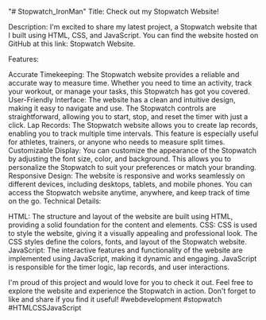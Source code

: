 "# Stopwatch_IronMan" 
Title: Check out my Stopwatch Website!

Description: I'm excited to share my latest project, a Stopwatch website that I built using HTML, CSS, and JavaScript. You can find the website hosted on GitHub at this link: Stopwatch Website.

Features:

Accurate Timekeeping: The Stopwatch website provides a reliable and accurate way to measure time. Whether you need to time an activity, track your workout, or manage your tasks, this Stopwatch has got you covered.
User-Friendly Interface: The website has a clean and intuitive design, making it easy to navigate and use. The Stopwatch controls are straightforward, allowing you to start, stop, and reset the timer with just a click.
Lap Records: The Stopwatch website allows you to create lap records, enabling you to track multiple time intervals. This feature is especially useful for athletes, trainers, or anyone who needs to measure split times.
Customizable Display: You can customize the appearance of the Stopwatch by adjusting the font size, color, and background. This allows you to personalize the Stopwatch to suit your preferences or match your branding.
Responsive Design: The website is responsive and works seamlessly on different devices, including desktops, tablets, and mobile phones. You can access the Stopwatch website anytime, anywhere, and keep track of time on the go.
Technical Details:

HTML: The structure and layout of the website are built using HTML, providing a solid foundation for the content and elements.
CSS: CSS is used to style the website, giving it a visually appealing and professional look. The CSS styles define the colors, fonts, and layout of the Stopwatch website.
JavaScript: The interactive features and functionality of the website are implemented using JavaScript, making it dynamic and engaging. JavaScript is responsible for the timer logic, lap records, and user interactions.

I'm proud of this project and would love for you to check it out. Feel free to explore the website and experience the Stopwatch in action. Don't forget to like and share if you find it useful! #webdevelopment #stopwatch #HTMLCSSJavaScript
